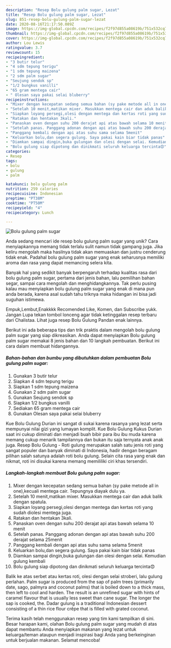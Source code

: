 ```yaml
---
description: "Resep Bolu gulung palm sugar, Lezat"
title: "Resep Bolu gulung palm sugar, Lezat"
slug: 851-resep-bolu-gulung-palm-sugar-lezat
date: 2020-08-16T21:17:50.089Z
image: https://img-global.cpcdn.com/recipes/f2f97d855a08619b/751x532cq70/bolu-gulung-palm-sugar-foto-resep-utama.jpg
thumbnail: https://img-global.cpcdn.com/recipes/f2f97d855a08619b/751x532cq70/bolu-gulung-palm-sugar-foto-resep-utama.jpg
cover: https://img-global.cpcdn.com/recipes/f2f97d855a08619b/751x532cq70/bolu-gulung-palm-sugar-foto-resep-utama.jpg
author: Lou Lewis
ratingvalue: 3.7
reviewcount: 15
recipeingredient:
- "3 butir telur"
- "4 sdm tepung terigu"
- "1 sdm tepung maizena"
- "2 sdm palm sugar"
- "Seujung sendok sp"
- "1/2 bungkus vanilli"
- "65 gram mentega cair"
- " Olesan saya pakai selai bluberry"
recipeinstructions:
- "Mixer dengan kecepatan sedang semua bahan (sy pake metode all in one),kecuali mentega cair. Tepungnya diayak dulu ya."
- "Setelah 10 menit,matikan mixer. Masukkan mentega cair dan aduk balik dengan spatula."
- "Siapkan loyang persegi,olesi dengan mentega dan kertas roti yang sudah diolesi mentega juga."
- "Ratakan dan hentakan 3kali."
- "Panaskan oven dengan suhu 200 derajat api atas bawah selama 10 menit"
- "Setelah panas. Panggang adonan dengan api atas bawah suhu 200 derajat selama 25menit"
- "Panggang kembali dengan api atas suhu sama selama 5menit"
- "Keluarkan bolu,dan segera gulung. Saya pakai kain biar tidak panas"
- "Diamkan sampai dingin,buka gulungan dan olesi dengan selai. Kemudian gulung kembali"
- "Bolu gulung siap dipotong dan dinikmati seluruh keluarga tercinta😍"
categories:
- Resep
tags:
- bolu
- gulung
- palm

katakunci: bolu gulung palm 
nutrition: 259 calories
recipecuisine: Indonesian
preptime: "PT38M"
cooktime: "PT50M"
recipeyield: "4"
recipecategory: Lunch

---
```



![Bolu gulung palm sugar](https://img-global.cpcdn.com/recipes/f2f97d855a08619b/751x532cq70/bolu-gulung-palm-sugar-foto-resep-utama.jpg)

Anda sedang mencari ide resep bolu gulung palm sugar yang unik? Cara menyiapkannya memang tidak terlalu sulit namun tidak gampang juga. Jika keliru mengolah maka hasilnya tidak akan memuaskan dan justru cenderung tidak enak. Padahal bolu gulung palm sugar yang enak seharusnya memiliki aroma dan rasa yang dapat memancing selera kita.

Banyak hal yang sedikit banyak berpengaruh terhadap kualitas rasa dari bolu gulung palm sugar, pertama dari jenis bahan, lalu pemilihan bahan segar, sampai cara mengolah dan menghidangkannya. Tak perlu pusing kalau mau menyiapkan bolu gulung palm sugar yang enak di mana pun anda berada, karena asal sudah tahu triknya maka hidangan ini bisa jadi suguhan istimewa.

Empuk,Lembut,Enakkkk Recomended Like, Komen, dan Subscribe yukk. Jangan Lupa tekan tombol lonceng agar tidak ketinggalan resep terbaru dari Chalistaa. Lihat juga resep Bolu Gulung Pandan enak lainnya.


Berikut ini ada beberapa tips dan trik praktis dalam mengolah bolu gulung palm sugar yang siap dikreasikan. Anda dapat menyiapkan Bolu gulung palm sugar memakai 8 jenis bahan dan 10 langkah pembuatan. Berikut ini cara dalam membuat hidangannya.

<!--inarticleads1-->

##### Bahan-bahan dan bumbu yang dibutuhkan dalam pembuatan Bolu gulung palm sugar:

1. Gunakan 3 butir telur
1. Siapkan 4 sdm tepung terigu
1. Siapkan 1 sdm tepung maizena
1. Gunakan 2 sdm palm sugar
1. Gunakan Seujung sendok sp
1. Siapkan 1/2 bungkus vanilli
1. Sediakan 65 gram mentega cair
1. Gunakan  Olesan saya pakai selai bluberry


Kue Bolu Gulung Durian ini sangat di sukai karena rasanya yang lezat serta mempunyai nilai gizi yang lumayan komplit. Kue Bolu Gulung Kukus Durian saat ini cukup diminati dan menjadi buah bibir para ibu ibu muda karena memang cukup menarik tampilannya dan bukan itu saja ternyata anak anak juga. Resep Bolu Gulung - Roti gulung merupakan salah satu jenis roti yang sangat populer dan banyak diminati di Indonesia, hadir dengan beragam pilihan salah satunya adalah roti bolu gulung. Selain cita rasa yang enak dan nikmat, roti ini disukai karena memang memililiki ciri khas tersendiri. 

<!--inarticleads2-->

##### Langkah-langkah membuat Bolu gulung palm sugar:

1. Mixer dengan kecepatan sedang semua bahan (sy pake metode all in one),kecuali mentega cair. Tepungnya diayak dulu ya.
1. Setelah 10 menit,matikan mixer. Masukkan mentega cair dan aduk balik dengan spatula.
1. Siapkan loyang persegi,olesi dengan mentega dan kertas roti yang sudah diolesi mentega juga.
1. Ratakan dan hentakan 3kali.
1. Panaskan oven dengan suhu 200 derajat api atas bawah selama 10 menit
1. Setelah panas. Panggang adonan dengan api atas bawah suhu 200 derajat selama 25menit
1. Panggang kembali dengan api atas suhu sama selama 5menit
1. Keluarkan bolu,dan segera gulung. Saya pakai kain biar tidak panas
1. Diamkan sampai dingin,buka gulungan dan olesi dengan selai. Kemudian gulung kembali
1. Bolu gulung siap dipotong dan dinikmati seluruh keluarga tercinta😍


Balik ke atas serbet atau kertas roti, olesi dengan selai stroberi, lalu gulung perlahan. Palm sugar is produced from the sap of palm trees (primarily date, sago, palmyra and coconut palms) that is boiled down to a thick mass, then left to cool and harden. The result is an unrefined sugar with hints of caramel flavour that is usually less sweet than cane sugar. The longer the sap is cooked, the. Dadar gulung is a traditional Indonesian dessert consisting of a thin rice flour crêpe that is filled with grated coconut. 

Terima kasih telah menggunakan resep yang tim kami tampilkan di sini. Besar harapan kami, olahan Bolu gulung palm sugar yang mudah di atas dapat membantu Anda menyiapkan makanan yang lezat untuk keluarga/teman ataupun menjadi inspirasi bagi Anda yang berkeinginan untuk berjualan makanan. Selamat mencoba!
